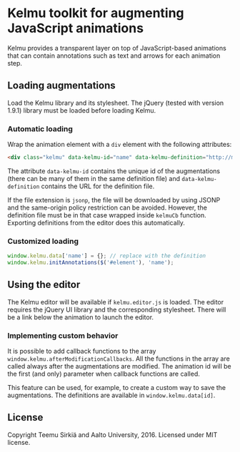 # Kelmu toolkit for augmenting JavaScript animations

Kelmu provides a transparent layer on top of
JavaScript-based animations that can contain annotations
such as text and arrows for each animation step.

## Loading augmentations

Load the Kelmu library and its stylesheet. The jQuery
(tested with version 1.9.1) library must be loaded before
loading Kelmu.

### Automatic loading

Wrap the animation element with a `div` element with the
following attributes:

```html
<div class="kelmu" data-kelmu-id="name" data-kelmu-definition="http://myserver/definition.jsonp"></div>
```

The attribute `data-kelmu-id` contains the unique id of the
augmentations (there can be many of them in the same
definition file) and `data-kelmu-definition` contains the
URL for the definition file.

If the file extension is `jsonp`, the file will be
downloaded by using JSONP and the same-origin policy
restriction can be avoided. However, the definition file
must be in that case wrapped inside `kelmuCb` function.
Exporting definitions from the editor does this
automatically.


### Customized loading

```javascript
window.kelmu.data['name'] = {}; // replace with the definition
window.kelmu.initAnnotations($('#element'), 'name');
```

## Using the editor

The Kelmu editor will be available if `kelmu.editor.js` is
loaded. The editor requires the jQuery UI library and the
corresponding stylesheet. There will be a link below the
animation to launch the editor.

### Implementing custom behavior

It is possible to add callback functions to the array
`window.kelmu.afterModificationCallbacks`. All the
functions in the array are called always after the
augmentations are modified. The animation id will be the
first (and only) parameter when callback functions are
called.

This feature can be used, for example, to create
a custom way to save the augmentations. The definitions are
available in `window.kelmu.data[id]`.

## License

Copyright Teemu Sirkiä and Aalto University, 2016.
Licensed under MIT license.
